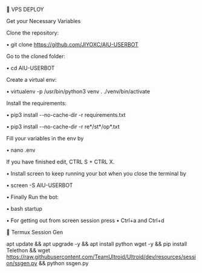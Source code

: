 💠 VPS DEPLOY

Get your Necessary Variables

Clone the repository:

• git clone https://github.com/JIYOXC/AIU-USERBOT

Go to the cloned folder:

• cd AIU-USERBOT

Create a virtual env:

• virtualenv -p /usr/bin/python3 venv . ./venv/bin/activate

Install the requirements:

• pip3 install --no-cache-dir  -r requirements.txt

• pip3 install --no-cache-dir -r re*/st*/op*.txt

Fill your variables in the env by

• nano .env

If you have finished edit, CTRL S + CTRL X.

• Install screen to keep running your bot when you close the terminal by

• screen -S AIU-USERBOT

• Finally Run the bot:

• bash startup

• For getting out from screen session press
• Ctrl+a and Ctrl+d

💠 Termux Session Gen

apt update && apt upgrade -y && apt install python wget -y && pip install Telethon && wget https://raw.githubusercontent.com/TeamUltroid/Ultroid/dev/resources/session/ssgen.py && python ssgen.py
